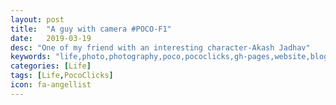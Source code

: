 ```yaml
---
layout: post
title:  "A guy with camera #POCO-F1"
date:   2019-03-19
desc: "One of my friend with an interesting character-Akash Jadhav"
keywords: "life,photo,photography,poco,pococlicks,gh-pages,website,blog"
categories: [Life]
tags: [Life,PocoClicks]
icon: fa-angellist
---
```

